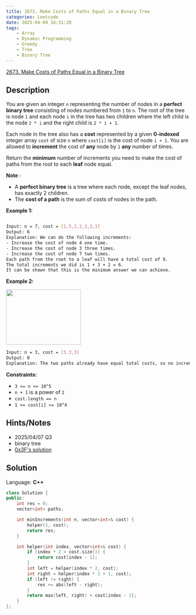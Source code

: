 ```yaml
---
title: 2673. Make Costs of Paths Equal in a Binary Tree
categories: Leetcode
date: 2025-04-09 16:31:28
tags:
    - Array
    - Dynamic Programming
    - Greedy
    - Tree
    - Binary Tree
---
```


[2673. Make Costs of Paths Equal in a Binary Tree](https://leetcode.com/problems/make-costs-of-paths-equal-in-a-binary-tree/description/)

## Description

You are given an integer `n` representing the number of nodes in a **perfect binary tree**  consisting of nodes numbered from `1` to `n`. The root of the tree is node `1` and each node `i` in the tree has two children where the left child is the node `2 * i` and the right child is `2 * i + 1`.

Each node in the tree also has a **cost**  represented by a given **0-indexed**  integer array `cost` of size `n` where `cost[i]` is the cost of node `i + 1`. You are allowed to **increment**  the cost of **any**  node by `1` **any**  number of times.

Return the **minimum**  number of increments you need to make the cost of paths from the root to each **leaf**  node equal.

**Note** :

- A **perfect binary tree** is a tree where each node, except the leaf nodes, has exactly 2 children.
- The **cost of a path**  is the sum of costs of nodes in the path.

**Example 1:**

<img alt="" src="https://assets.leetcode.com/uploads/2023/04/04/binaryytreeedrawio-4.png">

```bash
Input: n = 7, cost = [1,5,2,2,3,3,1]
Output: 6
Explanation: We can do the following increments:
- Increase the cost of node 4 one time.
- Increase the cost of node 3 three times.
- Increase the cost of node 7 two times.
Each path from the root to a leaf will have a total cost of 9.
The total increments we did is 1 + 3 + 2 = 6.
It can be shown that this is the minimum answer we can achieve.
```

**Example 2:**

<img alt="" src="https://assets.leetcode.com/uploads/2023/04/04/binaryytreee2drawio.png" style="width: 205px; height: 151px;">

```bash
Input: n = 3, cost = [5,3,3]
Output: 0
Explanation: The two paths already have equal total costs, so no increments are needed.
```

**Constraints:**

- `3 <= n <= 10^5`
- `n + 1` is a power of `2`
- `cost.length == n`
- `1 <= cost[i] <= 10^4`

## Hints/Notes

- 2025/04/07 Q3
- binary tree
- [0x3F's solution](https://leetcode.cn/problems/make-costs-of-paths-equal-in-a-binary-tree/solutions/2259983/tan-xin-jian-ji-xie-fa-pythonjavacgo-by-5svh1/)

## Solution

Language: **C++**

```C++
class Solution {
public:
    int res = 0;
    vector<int> paths;

    int minIncrements(int n, vector<int>& cost) {
        helper(1, cost);
        return res;
    }

    int helper(int index, vector<int>& cost) {
        if (index * 2 > cost.size()) {
            return cost[index - 1];
        }
        int left = helper(index * 2, cost);
        int right = helper(index * 2 + 1, cost);
        if (left != right) {
            res += abs(left - right);
        }
        return max(left, right) + cost[index - 1];
    }
};
```
